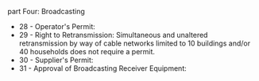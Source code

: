 part Four: Broadcasting

<ul>
			<li>28 - Operator&#39;s Permit: <ul>
			</ul></li>			<li>29 - Right to Retransmission: Simultaneous and unaltered retransmission by way of cable networks limited to 10 buildings and&#x2F;or 40 households does not require a permit.<ul>
			</ul></li>			<li>30 - Supplier&#39;s Permit: <ul>
			</ul></li>			<li>31 - Approval of Broadcasting Receiver Equipment: <ul>
			</ul></li></ul>